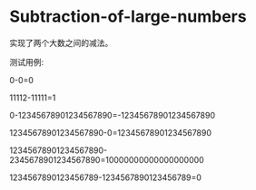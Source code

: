 # Subtraction-of-large-numbers
实现了两个大数之间的减法。

测试用例:

0-0=0

11112-11111=1

0-12345678901234567890=-12345678901234567890

12345678901234567890-0=12345678901234567890

12345678901234567890-2345678901234567890=10000000000000000000

1234567890123456789-1234567890123456789=0

